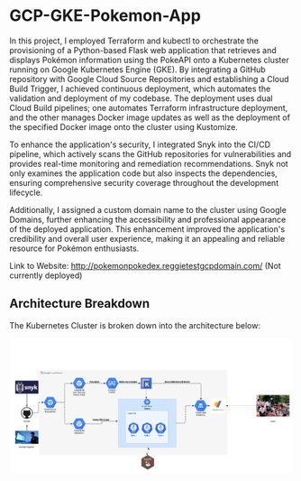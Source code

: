 # GCP-GKE-Pokemon-App

In this project, I employed Terraform and kubectl to orchestrate the provisioning of a Python-based Flask web application that retrieves and displays Pokémon information using the PokeAPI onto a Kubernetes cluster running on Google Kubernetes Engine (GKE). By integrating a GitHub repository with Google Cloud Source Repositories and establishing a Cloud Build Trigger, I achieved continuous deployment, which automates the validation and deployment of my codebase. The deployment uses dual Cloud Build pipelines; one automates Terraform infrastructure deployment, and the other manages Docker image updates as well as the deployment of the specified Docker image onto the cluster using Kustomize.

To enhance the application's security, I integrated Snyk into the CI/CD pipeline, which actively scans the GitHub repositories for vulnerabilities and provides real-time monitoring and remediation recommendations. Snyk not only examines the application code but also inspects the dependencies, ensuring comprehensive security coverage throughout the development lifecycle.

Additionally, I assigned a custom domain name to the cluster using Google Domains, further enhancing the accessibility and professional appearance of the deployed application. This enhancement improved the application's credibility and overall user experience, making it an appealing and reliable resource for Pokémon enthusiasts.

Link to Website: http://pokemonpokedex.reggietestgcpdomain.com/ (Not currently deployed)

## Architecture Breakdown

The Kubernetes Cluster is broken down into the architecture below:

![kubernetespython](https://github.com/rjones18/Images/blob/main/KubernetesApp%20(4).png)
